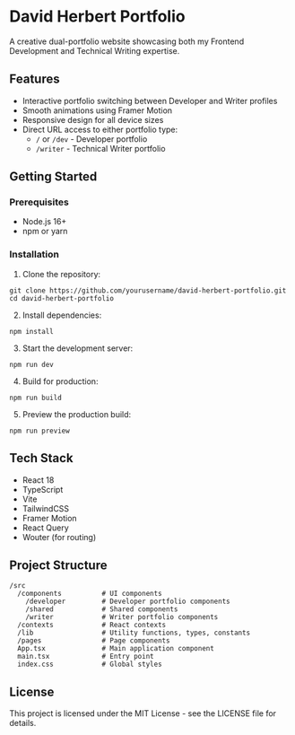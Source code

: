 # David Herbert Portfolio

A creative dual-portfolio website showcasing both my Frontend Development and Technical Writing expertise.

## Features

- Interactive portfolio switching between Developer and Writer profiles
- Smooth animations using Framer Motion
- Responsive design for all device sizes
- Direct URL access to either portfolio type:
  - `/` or `/dev` - Developer portfolio
  - `/writer` - Technical Writer portfolio

## Getting Started

### Prerequisites

- Node.js 16+ 
- npm or yarn

### Installation

1. Clone the repository:
```
git clone https://github.com/yourusername/david-herbert-portfolio.git
cd david-herbert-portfolio
```

2. Install dependencies:
```
npm install
```

3. Start the development server:
```
npm run dev
```

4. Build for production:
```
npm run build
```

5. Preview the production build:
```
npm run preview
```

## Tech Stack

- React 18
- TypeScript
- Vite
- TailwindCSS
- Framer Motion
- React Query
- Wouter (for routing)

## Project Structure

```
/src
  /components          # UI components
    /developer         # Developer portfolio components
    /shared            # Shared components
    /writer            # Writer portfolio components
  /contexts            # React contexts
  /lib                 # Utility functions, types, constants
  /pages               # Page components
  App.tsx              # Main application component
  main.tsx             # Entry point
  index.css            # Global styles
```

## License

This project is licensed under the MIT License - see the LICENSE file for details.
